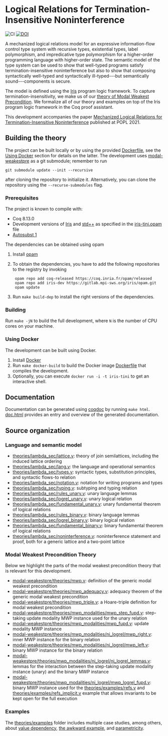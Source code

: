 # Logical Relations for Termination-Insensitive Noninterference
![CI](https://github.com/logsem/iris-tini/workflows/CI/badge.svg)
[![DOI](https://zenodo.org/badge/DOI/10.5281/zenodo.4068072.svg)](https://doi.org/10.5281/zenodo.4068072)

A mechanized logical relations model for an expressive information-flow control
type system with recursive types, existential types, label polymorphism, and
impredicative type polymorphism for a higher-order programming language with
higher-order state. The semantic model of the type system can be used to show
that well-typed programs satisfy termination-insensitive noninterference but
also to show that composing syntactically well-typed and syntactically
ill-typed---but semantically sound---components is secure.

The model is defined using the [Iris](https://iris-project.org) program logic
framework. To capture termination-insensitivity, we make us of our [theory of
Modal Weakest Precondition](https://github.com/logsem/modal-weakestpre/). We
formalize all of our theory and examples on top of the Iris program logic
framework in the Coq proof assistant.

This development accompanies the paper [Mechanized Logical Relations for
Termination-Insensitive
Noninterference](https://cs.au.dk/~gregersen/papers/2021-tiniris.pdf) published
at POPL 2021.

## Building the theory

The project can be built locally or by using the provided
[Dockerfile](Dockerfile), see the [Using Docker](/#using-docker)
section for details on the latter. The development uses
[modal-weakestpre](https://github.com/logsem/modal-weakestpre/) as a git
submodule; remember to run

    git submodule update --init --recursive
    
after cloning the repository to initialize it. Alternatively, you can clone the
repository using the `--recurse-submodules` flag.

### Prerequisites 

The project is known to compile with:

- Coq 8.13.0
- Development versions of [Iris](https://gitlab.mpi-sws.org/iris/iris/) and
  [std++](https://gitlab.mpi-sws.org/iris/stdpp) as specified in the
  [iris-tini.opam](iris-tini.opam) file
- [Autosubst 1](https://github.com/uds-psl/autosubst)

The dependencies can be obtained using opam

1. Install [opam](https://opam.ocaml.org/doc/Install.html) 
2. To obtain the dependencies, you have to add the following repositories to the
   registry by invoking

        opam repo add coq-released https://coq.inria.fr/opam/released
        opam repo add iris-dev https://gitlab.mpi-sws.org/iris/opam.git
        opam update

3. Run `make build-dep` to install the right versions of the dependencies.

### Building

Run `make -jN` to build the full development, where `N` is the number of CPU
cores on your machine.

### Using Docker

The development can be built using Docker.

1. Install [Docker](https://docs.docker.com/get-docker/)
2. Run `make docker-build` to build the Docker image [Dockerfile](Dockerfile) that
   compiles the development.
3. Optionally, you can execute `docker run -i -t iris-tini` to get an
   interactive shell. 

## Documentation

Documentation can be generated using
[coqdoc](https://coq.inria.fr/refman/using/tools/coqdoc.html) by running `make
html`. [doc.html](doc.html) provides an entry and overview of the generated
documentation.

## Source organization

### Language and semantic model

- [theories/lambda_sec/lattice.v](theories/lambda_sec/lattice.v): theory of join
  semilattices, including the induced lattice ordering
- [theories/lambda_sec/lang.v](theories/lambda_sec/lang.v): the language and
  operational semantics
- [theories/lambda_sec/types.v](theories/lambda_sec/types.v): syntactic types,
  substitution principles, and syntactic flows-to relation
- [theories/lambda_sec/notation.v](theories/lambda_sec/notation.v): notation for
  writing programs and types
- [theories/lambda_sec/typing.v](theories/lambda_sec/typing.v): subtyping and
  typing relation
- [theories/lambda_sec/rules_unary.v](theories/lambda_sec/rules_unary.v): unary
  language lemmas
- [theories/lambda_sec/logrel_unary.v](theories/lambda_sec/logrel_unary.v):
  unary logical relation
- [theories/lambda_sec/fundamental_unary.v](theories/lambda_sec/logrel_unary.v):
  unary fundamental theorem of logical relations
- [theories/lambda_sec/rules_binary.v](theories/lambda_sec/rules_binary.v):
  binary language lemmas
- [theories/lambda_sec/logrel_binary.v](theories/lambda_sec/logrel_binary.v):
  binary logical relation
- [theories/lambda_sec/fundamental_binary.v](theories/lambda_sec/logrel_binary.v):
  binary fundamental theorem of logical relations
- [theories/lambda_sec/noninterference.v](theories/lambda_sec/noninterference.v):
  noninterference statement and proof, both for a generic lattice and a
  two-point lattice
  
### Modal Weakest Precondition Theory

Below we highlight the parts of the modal weakest precondition theory that is
relevant for this development.

- [modal-weakestpre/theories/mwp.v](https://github.com/logsem/modal-weakestpre/tree/main/theories/mwp.v):
  definition of the generic modal weakest precondition
- [modal-weakestpre/theories/mwp_adequacy.v](https://github.com/logsem/modal-weakestpre/tree/main/theories/mwp_adequacy.v):
  adequacy theorem of the generic modal weakest precondition
- [modal-weakestpre/theories/mwp_triple.v](https://github.com/logsem/modal-weakestpre/tree/main/theories/mwp_triple.v):
  a Hoare-triple definition for modal weakest precondition
- [modal-weakestpre/theories/mwp_modalities/mwp_step_fupd.v](https://github.com/logsem/modal-weakestpre/tree/main/theories/mwp_modalities/mwp_step_fupd.v):
  step-taking update modality MWP instance used for the unary relation
- [modal-weakestpre/theories/mwp_modalities/mwp_fupd.v](https://github.com/logsem/modal-weakestpre/tree/main/theories/mwp_modalities/mwp_fupd.v):
  update modality MWP instance
- [modal-weakestpre/theories/mwp_modalities/ni_logrel/mwp_right.v](https://github.com/logsem/modal-weakestpre/tree/main/theories/mwp_modalities/ni_logrel/mwp_right.v):
  inner MWP instance for the binary relation
- [modal-weakestpre/theories/mwp_modalities/ni_logrel/mwp_left.v](https://github.com/logsem/modal-weakestpre/tree/main/theories/mwp_modalities/ni_logrel/mwp_left.v):
  binary MWP instance for the binary relation
- [modal-weakestpre/theories/mwp_modalities/ni_logrel/ni_logrel_lemmas.v](https://github.com/logsem/modal-weakestpre/tree/main/theories/mwp_modalities/ni_logrel/ni_logrel_lemmas.v):
  lemmas for the interaction between the step-taking update modality instance
  (unary) and the binary MWP instance
- [modal-weakestpre/theories/mwp_modalities/ni_logrel/mwp_logrel_fupd.v](https://github.com/logsem/modal-weakestpre/tree/main/theories/mwp_modalities/ni_logrel/mwp_logrel_fupd.v):
  binary MWP instance used for the
  [theories/examples/refs.v](theories/examples/refs.v) and
  [theories/examples/refs_implicit.v](theories/examples/refs_implicit.v) example
  that allows invariants to be kept open for the full execution
  
### Examples 
The [theories/examples](theories/examples) folder includes multiple case
studies, among others, about [value
dependency](theories/examples/value_dependent.v), [the awkward
example](theories/examples/awkward.v), and
[parametricity](theories/examples/parametricity.v).
